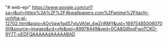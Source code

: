"# web-epi" 
https://www.google.com/url?sa=i&url=https%3A%2F%2F4kwallpapers.com%2Fanime%2Fitachi-uchiha-ai-12702.html&psig=AOvVaw1gdS7vIuVA1ei_4wZriRMY&ust=1697548500607000&source=images&cd=vfe&opi=89978449&ved=0CA8QjRxqFwoTCKD-9Y7T-oEDFQAAAAAdAAAAABAD
